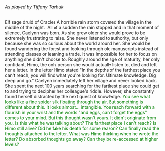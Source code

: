 ###### As played by Tiffany Tachuk
Elf sage druid of Oracles
A horrible rain storm covered the village in the middle of the night.  All of a sudden the rain stopped and in that moment of silence, Caelynn was born. As she grew older she would prove to be extremely frustrating to raise. She never listened to authority, but only because she was so curious about the world around her. She would be found wandering the forest and looking through old manuscripts instead of attending classes or learning a trade. It was impossible for her to focus on anything she didn't choose to. Roughly around the age of maturity, her only confidant, Himo, the only person she would actually listen to, died and left her a letter. In the letter Himo stated "In the depths of the farthest place you can't reach, you will find what you're looking for. Ultimate knowledge. Dig deep and go." Caelynn immediately left her village and never looked back.  She spent the next 100 years searching for the farthest place she could get to and trying to decipher her colleague's riddle. However, she constantly found herself distracted by the next quest of knowledge.
<span style="color:green">You see what looks like a fine spider silk floating through the air. But something is different about this. It looks almost... intangible. You reach forward with a flourish in your wrist and the words "and eggs, can't forget the eggs" comes to your mind. But this thought wasn't yours. It didn't originate from you. Is this what he was talking about? The farthest place I can't reach?</span> 
<span style="color:green">Is Himo still alive? Did he fake his death for some reason?</span>
<span style="color:green">Can finally read the thoughts attached to the letter. What was Himo thinking when he wrote the letter?</span>
<span style="color:green">Do absorbed thoughts go away? Can they be re-accessed at higher levels?</span> 